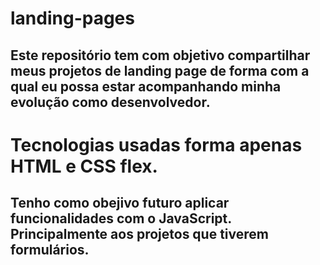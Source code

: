 # landing-pages
## Este repositório tem com objetivo compartilhar meus projetos de landing page de forma com a qual eu possa estar acompanhando minha evolução como desenvolvedor.

# Tecnologias usadas forma apenas HTML e CSS flex.

## Tenho como obejivo futuro aplicar funcionalidades com o JavaScript. Principalmente aos projetos que tiverem formulários.
